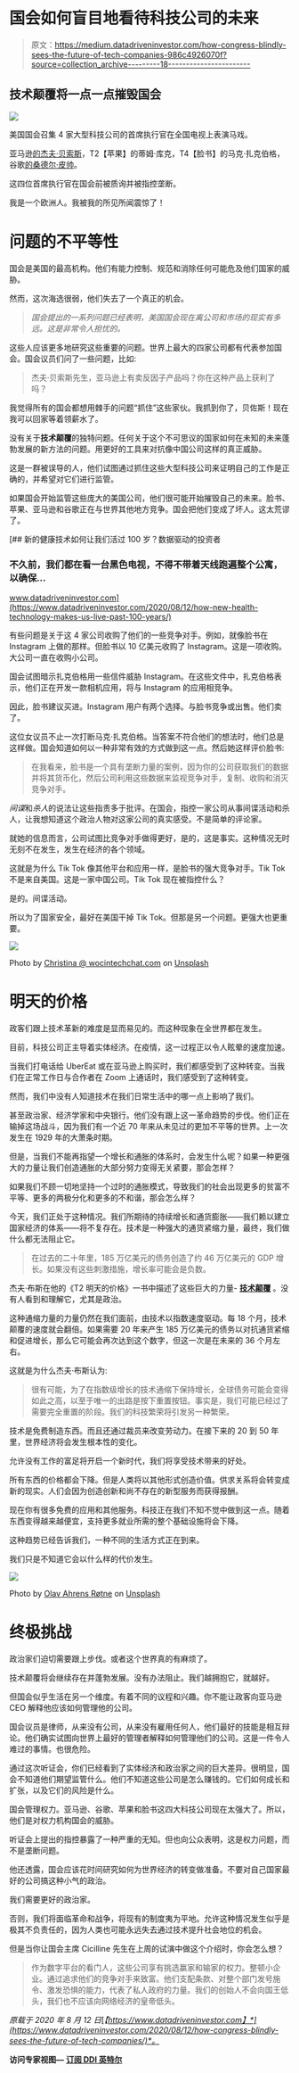 # 国会如何盲目地看待科技公司的未来

> 原文：<https://medium.datadriveninvestor.com/how-congress-blindly-sees-the-future-of-tech-companies-986c4926070f?source=collection_archive---------18----------------------->

## 技术颠覆将一点一点摧毁国会

![](img/ec764660412b8db5776d20f86cc8fc78.png)

美国国会召集 4 家大型科技公司的首席执行官在全国电视上表演马戏。

亚马逊[的杰夫·贝索斯](https://amzn.to/2DdFeuF)，T2【苹果】的蒂姆·库克，T4【脸书】的马克·扎克伯格，谷歌[的桑德尔·皮帅](https://bit.ly/2Xt8unX)。

这四位首席执行官在国会前被质询并被指控垄断。

我是一个欧洲人。我被我的所见所闻震惊了！

# 问题的不平等性

国会是美国的最高机构。他们有能力控制、规范和消除任何可能危及他们国家的威胁。

然而，这次海选很弱，他们失去了一个真正的机会。

> *国会提出的一系列问题已经表明，美国国会现在离公司和市场的现实有多远。这是非常令人担忧的。*

这些人应该更多地研究这些重要的问题。世界上最大的四家公司都有代表参加国会。国会议员们问了一些问题，比如:

> 杰夫·贝索斯先生，亚马逊上有卖反因子产品吗？你在这种产品上获利了吗？

我觉得所有的国会都想用棘手的问题“抓住”这些家伙。我抓到你了，贝佐斯！现在我可以回家等着领薪水了。

没有关于**技术颠覆**的独特问题。任何关于这个不可思议的国家如何在未知的未来蓬勃发展的新方法的问题。用更好的工具来对抗像中国公司这样的真正威胁。

这是一群被误导的人，他们试图通过抓住这些大型科技公司来证明自己的工作是正确的，并希望对它们进行监管。

如果国会开始监管这些庞大的美国公司，他们很可能开始摧毁自己的未来。脸书、苹果、亚马逊和谷歌正在与世界其他地方竞争。国会把他们变成了坏人。这太荒谬了。

[](https://www.datadriveninvestor.com/2020/08/12/how-new-health-technology-makes-us-live-past-100-years/) [## 新的健康技术如何让我们活过 100 岁？数据驱动的投资者

### 不久前，我们都在看一台黑色电视，不得不带着天线跑遍整个公寓，以确保…

www.datadriveninvestor.com](https://www.datadriveninvestor.com/2020/08/12/how-new-health-technology-makes-us-live-past-100-years/) 

有些问题是关于这 4 家公司收购了他们的一些竞争对手。例如，就像脸书在 Instagram 上做的那样。但脸书以 10 亿美元收购了 Instagram。这是一项收购。大公司一直在收购小公司。

国会试图暗示扎克伯格用一些信件威胁 Instagram。在这些文件中，扎克伯格表示，他们正在开发一款相机应用，将与 Instagram 的应用相竞争。

因此，脸书建议买进。Instagram 用户有两个选择。与脸书竞争或出售。他们卖了。

这位女议员不止一次打断马克·扎克伯格。当答案不符合他们的想法时，他们总是这样做。国会知道如何以一种非常有效的方式做到这一点。然后她这样评价脸书:

> 在我看来，脸书是一个具有垄断力量的案例，因为你的公司获取我们的数据并将其货币化，然后公司利用这些数据来监视竞争对手，复制、收购和消灭竞争对手。

*间谍*和*杀人*的说法让这些指责多于批评。在国会，指控一家公司从事间谍活动和杀人，让我想知道这个政治人物对这家公司的真实感受。不是简单的评论家。

就她的信息而言，公司试图比竞争对手做得更好，是的，这是事实。这种情况无时无刻不在发生，发生在经济的各个领域。

这就是为什么 Tik Tok 像其他平台和应用一样，是脸书的强大竞争对手。Tik Tok 不是来自美国。这是一家中国公司。Tik Tok 现在被指控什么？

是的。间谍活动。

所以为了国家安全，最好在美国干掉 Tik Tok。但那是另一个问题。更强大也更重要。

![](img/2a5fb5888b7136310af32f5a795fc7e1.png)

Photo by [Christina @ wocintechchat.com](https://unsplash.com/@wocintechchat?utm_source=medium&utm_medium=referral) on [Unsplash](https://unsplash.com?utm_source=medium&utm_medium=referral)

# 明天的价格

政客们跟上技术革新的难度是显而易见的。而这种现象在全世界都在发生。

目前，科技公司正主导着实体经济。在疫情，这一过程正以令人眩晕的速度加速。

当我们打电话给 UberEat 或在亚马逊上购买时，我们都感受到了这种转变。当我们在正常工作日与合作者在 Zoom 上通话时，我们感受到了这种转变。

然而，我们中没有人知道技术在我们日常生活中的哪一点上影响了我们。

甚至政治家、经济学家和中央银行。他们没有跟上这一革命趋势的步伐。他们正在输掉这场战斗，因为我们有一个近 70 年来从未见过的更加不平等的世界。上一次发生在 1929 年的大萧条时期。

但是，当我们不能再指望一个增长和通胀的体系时，会发生什么呢？如果一种更强大的力量让我们创造通胀的大部分努力变得无关紧要，那会怎样？

如果我们不顾一切地坚持一个过时的通胀模式，导致我们的社会出现更多的贫富不平等、更多的两极分化和更多的不和谐，那会怎么样？

今天，我们正处于这种情况。我们所期待的持续增长和通货膨胀——我们赖以建立国家经济的体系——将不复存在。技术是一种强大的通货紧缩力量，最终，我们做什么都无法阻止它。

> 在过去的二十年里，185 万亿美元的债务创造了约 46 万亿美元的 GDP 增长。如果没有这些刺激措施，增长率可能会是负数。

杰夫·布斯在他的《T2 明天的价格》一书中描述了这些巨大的力量- [**技术颠覆**](https://bit.ly/30BVSwJ) 。没有人看到和理解它，尤其是政治。

这种通缩力量的力量仍然在我们面前，由技术以指数速度驱动。每 18 个月，技术颠覆的速度就会翻倍。如果需要 20 年来产生 185 万亿美元的债务以对抗通货紧缩和促进增长，那么它可能会再次达到这个数字，但这一次是在未来的 36 个月左右。

这就是为什么杰夫·布斯认为:

> 很有可能，为了在指数级增长的技术通缩下保持增长，全球债务可能会变得如此之高，以至于唯一的出路是按下重置按钮。事实是，我们可能已经过了需要完全重置的阶段。我们的科技繁荣将引发另一种繁荣。

技术是免费制造东西。而且还通过裁员来改变劳动力。在接下来的 20 到 50 年里，世界经济将会发生根本性的变化。

允许没有工作的富足将开启一个新时代，我们将享受技术带来的好处。

所有东西的价格都会下降。但是人类将以其他形式创造价值。供求关系将会转变成新的现实。人们会因为创造创新和尚不存在的新型服务而获得报酬。

现在你有很多免费的应用和其他服务。科技正在我们不知不觉中做到这一点。随着东西变得越来越便宜，支持更多就业所需的整个基础设施将会下降。

这种趋势已经告诉我们，一种不同的生活方式正在到来。

我们只是不知道它会以什么样的代价发生。

![](img/0b1f5a5f3cdc14ff30882de3c280d1a5.png)

Photo by [Olav Ahrens Røtne](https://unsplash.com/@olav_ahrens?utm_source=medium&utm_medium=referral) on [Unsplash](https://unsplash.com?utm_source=medium&utm_medium=referral)

# 终极挑战

政治家们迫切需要跟上步伐。或者这个世界真的有麻烦了。

技术颠覆将会继续存在并蓬勃发展。没有办法阻止。我们越拥抱它，就越好。

但国会似乎生活在另一个维度。有着不同的议程和兴趣。你不能让政客向亚马逊 CEO 解释他应该如何管理他的公司。

国会议员是律师，从来没有公司，从来没有雇用任何人，他们最好的技能是相互辩论。他们确实试图向世界上最好的管理者解释如何管理他们的公司。这是一件令人难过的事情。也很危险。

通过这次听证会，你们已经看到了实体经济和政治家之间的巨大差异。很明显，国会不知道他们期望监管什么。他们不知道这些公司是怎么赚钱的。它们如何成长和扩张，以及它们的风险是什么。

国会管理权力。亚马逊、谷歌、苹果和脸书这四大科技公司现在太强大了。所以，他们是对权力机构国会的威胁。

听证会上提出的指控暴露了一种严重的无知。但也向公众表明，这是权力问题，而不是垄断问题。

他还透露，国会应该花时间研究如何为世界经济的转变做准备。不要对自己国家最好的公司搞这种小气的政治。

我们需要更好的政治家。

否则，我们将面临革命和战争，将现有的制度夷为平地。允许这种情况发生似乎是极其不负责任的，因为人类也可能永远失去通过技术提升社会地位的机会。

但是当你让国会主席 Cicilline 先生在上周的试演中做这个介绍时，你会怎么想？

> 作为数字平台的看门人，这些公司享有挑选赢家和输家的权力。整顿小企业。通过追求他们的竞争对手来致富。他们支配条款、对整个部门发号施令、激发恐惧的能力，代表了私人政府的力量。我们的创始人不会向国王低头，我们也不应该向网络经济的皇帝低头。

*原载于 2020 年 8 月 12 日*[*【https://www.datadriveninvestor.com】*](https://www.datadriveninvestor.com/2020/08/12/how-congress-blindly-sees-the-future-of-tech-companies/)*。*

**访问专家视图—** [**订阅 DDI 英特尔**](https://datadriveninvestor.com/ddi-intel)